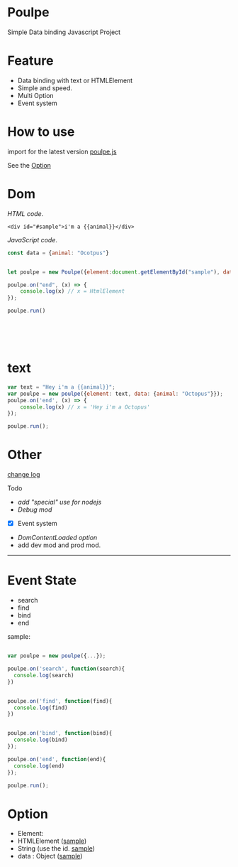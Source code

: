 Poulpe
===
Simple Data binding Javascript Project

# Feature
  - Data binding with text or HTMLElement
  - Simple and speed.
  - Multi Option
  - Event system

# How to use
import for the latest version
[poulpe.js](https://unpkg.com/poulpe@latest/dist/index.js)

See the [Option](#option)

# Dom
*HTML code*.<br />
```
<div id="#sample">i'm a {{animal}}</div>
```

*JavaScript code*.
```JavaScript
const data = {animal: "Ocotpus"}


let poulpe = new Poulpe({element:document.getElementById("sample"), data:data});

poulpe.on("end", (x) => {
    console.log(x) // x = HtmlElement
});

poulpe.run()

```
<br /><br /><br />

text
===

```JavaScript
var text = "Hey i'm a {{animal}}";
var poulpe = new poulpe({element: text, data: {animal: "Octopus"}});
poulpe.on('end', (x) => {
    console.log(x) // x = 'Hey i'm a Octopus'
});

poulpe.run();
```



  Other
===
 [change log](https://github.com/Poulpinounette/Poulpe/blob/master/CHANGELOG.md)

Todo
- *add "special" use for nodejs*
- *Debug mod*
- [x] Event system
- *DomContentLoaded option*
- add dev mod and prod mod.

___
# Event State

  - search
  - find
  - bind
  - end



  sample:

```JavaScript

var poulpe = new poulpe({...});

poulpe.on('search', function(search){
  console.log(search)
})


poulpe.on('find', function(find){
  console.log(find)
})


poulpe.on('bind', function(bind){
  console.log(bind)
});

poulpe.on('end', function(end){
  console.log(end)
});

poulpe.run();
```

# Option

- Element:
 - HTMLElement ([sample](#dom))
 - String (use the id. [sample](#text))
- data : Object ([sample](#dom))
